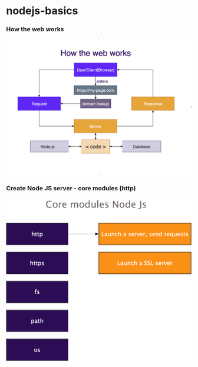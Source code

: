 # nodejs-basics

### How the web works 

![how-the-web-works](https://github.com/anitamiring/nodejs-basics/blob/master/how-the-web-works.png)

### Create Node JS server - core modules (http)

![core-modules](https://github.com/anitamiring/nodejs-basics/blob/master/Core_modules.png)
